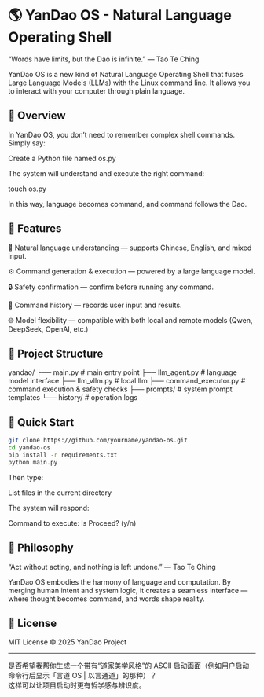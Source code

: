 # 🌎 YanDao OS - Natural Language Operating Shell

“Words have limits, but the Dao is infinite.” — Tao Te Ching

YanDao OS is a new kind of Natural Language Operating Shell that fuses Large Language Models (LLMs) with the Linux command line.
It allows you to interact with your computer through plain language.

## 🌌 Overview

In YanDao OS, you don’t need to remember complex shell commands.
Simply say:

Create a Python file named os.py


The system will understand and execute the right command:

touch os.py


In this way, language becomes command, and command follows the Dao.

## 🌱 Features

🧠 Natural language understanding — supports Chinese, English, and mixed input.

⚙️ Command generation & execution — powered by a large language model.

🔒 Safety confirmation — confirm before running any command.

📜 Command history — records user input and results.

🌐 Model flexibility — compatible with both local and remote models (Qwen, DeepSeek, OpenAI, etc.)

## 🧩 Project Structure
yandao/
├── main.py              # main entry point
├── llm_agent.py         # language model interface
├── llm_vllm.py         # local llm
├── command_executor.py  # command execution & safety checks
├── prompts/             # system prompt templates
└── history/             # operation logs

## 🚀 Quick Start
```bash
git clone https://github.com/yourname/yandao-os.git
cd yandao-os
pip install -r requirements.txt
python main.py
``` 

Then type:

List files in the current directory


The system will respond:

Command to execute: ls
Proceed? (y/n)

## 💭 Philosophy

“Act without acting, and nothing is left undone.” — Tao Te Ching

YanDao OS embodies the harmony of language and computation.
By merging human intent and system logic, it creates a seamless interface —
where thought becomes command, and words shape reality.

## 📜 License

MIT License © 2025 YanDao Project


---

是否希望我帮你生成一个带有“道家美学风格”的 ASCII 启动画面（例如用户启动命令行后显示「言道 OS | 以言通道」的那种）？  
这样可以让项目启动时更有哲学感与辨识度。